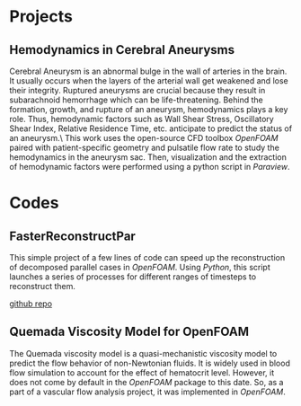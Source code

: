 <!-- # Research Statement -->

# Projects
## Hemodynamics in Cerebral Aneurysms
Cerebral Aneurysm is an abnormal bulge in the wall of arteries in the brain. It usually occurs when the layers of the arterial wall get weakened and lose their integrity. Ruptured aneurysms are crucial because they result in subarachnoid hemorrhage which can be life-threatening. Behind the formation, growth, and rupture of an aneurysm, hemodynamics plays a key role. Thus, hemodynamic factors such as Wall Shear Stress, Oscillatory Shear Index, Relative Residence Time, etc. anticipate to predict the status of an aneurysm.\\
This work uses the open-source CFD toolbox *OpenFOAM* paired with patient-specific geometry and pulsatile flow rate to study the hemodynamics in the aneurysm sac. Then, visualization and the extraction of hemodynamic factors were performed using a python script in *Paraview*.

# Codes
## FasterReconstructPar
This simple project of a few lines of code can speed up the reconstruction of decomposed parallel cases in *OpenFOAM*. Using *Python*, this script launches a series of processes for different ranges of timesteps to reconstruct them.

[github repo](!https://github.com/ajwadmohimin/FasterReconstructPar)

## Quemada Viscosity Model for OpenFOAM
The Quemada viscosity model is a quasi-mechanistic viscosity model to predict the flow behavior of non-Newtonian fluids. It is widely used in blood flow simulation to account for the effect of hematocrit level. However, it does not come by default in the *OpenFOAM* package to this date. So, as a part of a vascular flow analysis project, it was implemented in *OpenFOAM*.


